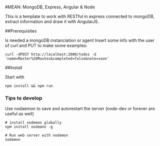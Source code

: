
#MEAN: MongoDB, Express, Angular & Node

This is a template to work with RESTful in express connected to mongoDB, extract information and draw it with AngularJS.

##Prerequisites

Is needed a mongoDB instanciation or agent
Insert some info with the user of curl and PUT to make some examples:

```
curl -XPOST http://localhost:3000/todos -d 'name=Master%20Routes&completed=false&note=soon'
```

##Install

Start with 

```
npm install && npm run 
```

### Tips to develop

Use nodaemon to save and autorestart the server (node-dev or forever are useful as well)

```
# install nodemon globally
npm install nodemon -g

# Run web server with nodemon
nodemon
```